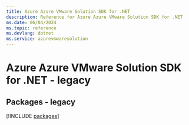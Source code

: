 ```yaml
---
title: Azure Azure VMware Solution SDK for .NET
description: Reference for Azure Azure VMware Solution SDK for .NET
ms.date: 06/04/2024
ms.topic: reference
ms.devlang: dotnet
ms.service: azurevmwaresolution
---
```

# Azure Azure VMware Solution SDK for .NET - legacy
## Packages - legacy
[!INCLUDE [packages](azure-vmware-solution-index.md)]